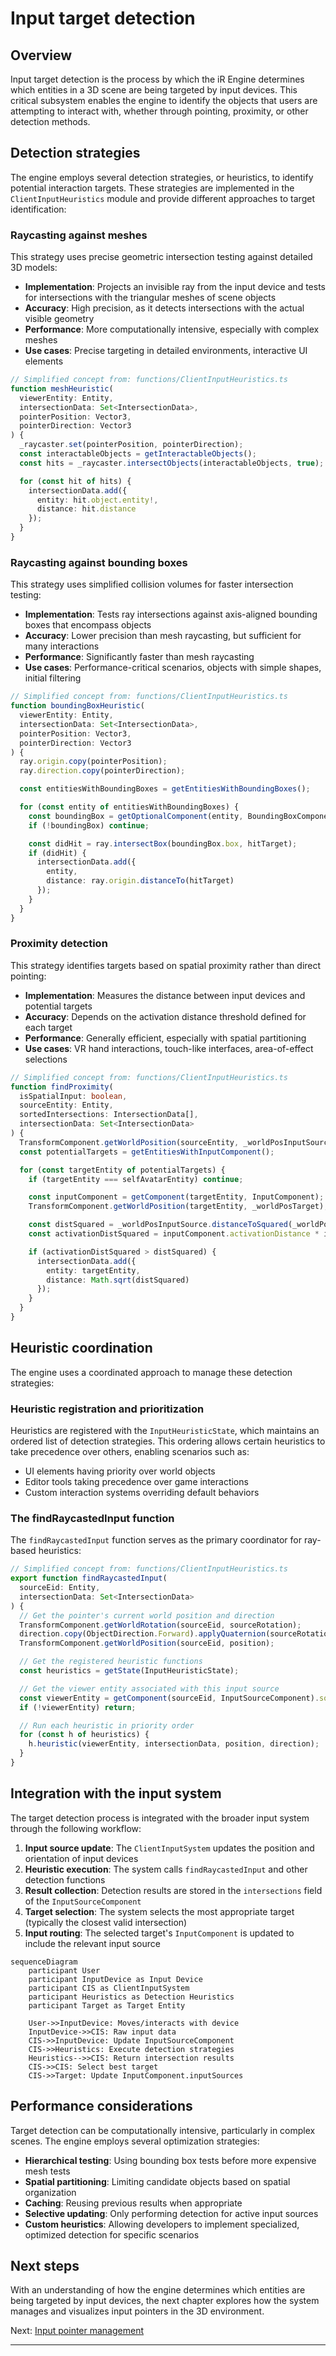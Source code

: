 # Input target detection

## Overview

Input target detection is the process by which the iR Engine determines which entities in a 3D scene are being targeted by input devices. This critical subsystem enables the engine to identify the objects that users are attempting to interact with, whether through pointing, proximity, or other detection methods.

## Detection strategies

The engine employs several detection strategies, or heuristics, to identify potential interaction targets. These strategies are implemented in the `ClientInputHeuristics` module and provide different approaches to target identification:

### Raycasting against meshes

This strategy uses precise geometric intersection testing against detailed 3D models:

- **Implementation**: Projects an invisible ray from the input device and tests for intersections with the triangular meshes of scene objects
- **Accuracy**: High precision, as it detects intersections with the actual visible geometry
- **Performance**: More computationally intensive, especially with complex meshes
- **Use cases**: Precise targeting in detailed environments, interactive UI elements

```typescript
// Simplified concept from: functions/ClientInputHeuristics.ts
function meshHeuristic(
  viewerEntity: Entity,
  intersectionData: Set<IntersectionData>,
  pointerPosition: Vector3,
  pointerDirection: Vector3
) {
  _raycaster.set(pointerPosition, pointerDirection);
  const interactableObjects = getInteractableObjects();
  const hits = _raycaster.intersectObjects(interactableObjects, true);

  for (const hit of hits) {
    intersectionData.add({ 
      entity: hit.object.entity!, 
      distance: hit.distance 
    });
  }
}
```

### Raycasting against bounding boxes

This strategy uses simplified collision volumes for faster intersection testing:

- **Implementation**: Tests ray intersections against axis-aligned bounding boxes that encompass objects
- **Accuracy**: Lower precision than mesh raycasting, but sufficient for many interactions
- **Performance**: Significantly faster than mesh raycasting
- **Use cases**: Performance-critical scenarios, objects with simple shapes, initial filtering

```typescript
// Simplified concept from: functions/ClientInputHeuristics.ts
function boundingBoxHeuristic(
  viewerEntity: Entity,
  intersectionData: Set<IntersectionData>,
  pointerPosition: Vector3,
  pointerDirection: Vector3
) {
  ray.origin.copy(pointerPosition);
  ray.direction.copy(pointerDirection);

  const entitiesWithBoundingBoxes = getEntitiesWithBoundingBoxes();

  for (const entity of entitiesWithBoundingBoxes) {
    const boundingBox = getOptionalComponent(entity, BoundingBoxComponent);
    if (!boundingBox) continue;

    const didHit = ray.intersectBox(boundingBox.box, hitTarget);
    if (didHit) {
      intersectionData.add({ 
        entity, 
        distance: ray.origin.distanceTo(hitTarget) 
      });
    }
  }
}
```

### Proximity detection

This strategy identifies targets based on spatial proximity rather than direct pointing:

- **Implementation**: Measures the distance between input devices and potential targets
- **Accuracy**: Depends on the activation distance threshold defined for each target
- **Performance**: Generally efficient, especially with spatial partitioning
- **Use cases**: VR hand interactions, touch-like interfaces, area-of-effect selections

```typescript
// Simplified concept from: functions/ClientInputHeuristics.ts
function findProximity(
  isSpatialInput: boolean,
  sourceEntity: Entity,
  sortedIntersections: IntersectionData[],
  intersectionData: Set<IntersectionData>
) {
  TransformComponent.getWorldPosition(sourceEntity, _worldPosInputSource);
  const potentialTargets = getEntitiesWithInputComponent();

  for (const targetEntity of potentialTargets) {
    if (targetEntity === selfAvatarEntity) continue;

    const inputComponent = getComponent(targetEntity, InputComponent);
    TransformComponent.getWorldPosition(targetEntity, _worldPosTarget);

    const distSquared = _worldPosInputSource.distanceToSquared(_worldPosTarget);
    const activationDistSquared = inputComponent.activationDistance * inputComponent.activationDistance;

    if (activationDistSquared > distSquared) {
      intersectionData.add({ 
        entity: targetEntity, 
        distance: Math.sqrt(distSquared) 
      });
    }
  }
}
```

## Heuristic coordination

The engine uses a coordinated approach to manage these detection strategies:

### Heuristic registration and prioritization

Heuristics are registered with the `InputHeuristicState`, which maintains an ordered list of detection strategies. This ordering allows certain heuristics to take precedence over others, enabling scenarios such as:

- UI elements having priority over world objects
- Editor tools taking precedence over game interactions
- Custom interaction systems overriding default behaviors

### The findRaycastedInput function

The `findRaycastedInput` function serves as the primary coordinator for ray-based heuristics:

```typescript
// Simplified concept from: functions/ClientInputHeuristics.ts
export function findRaycastedInput(
  sourceEid: Entity,
  intersectionData: Set<IntersectionData>
) {
  // Get the pointer's current world position and direction
  TransformComponent.getWorldRotation(sourceEid, sourceRotation);
  direction.copy(ObjectDirection.Forward).applyQuaternion(sourceRotation);
  TransformComponent.getWorldPosition(sourceEid, position);

  // Get the registered heuristic functions
  const heuristics = getState(InputHeuristicState);

  // Get the viewer entity associated with this input source
  const viewerEntity = getComponent(sourceEid, InputSourceComponent).sourceEntity;
  if (!viewerEntity) return;

  // Run each heuristic in priority order
  for (const h of heuristics) {
    h.heuristic(viewerEntity, intersectionData, position, direction);
  }
}
```

## Integration with the input system

The target detection process is integrated with the broader input system through the following workflow:

1. **Input source update**: The `ClientInputSystem` updates the position and orientation of input devices
2. **Heuristic execution**: The system calls `findRaycastedInput` and other detection functions
3. **Result collection**: Detection results are stored in the `intersections` field of the `InputSourceComponent`
4. **Target selection**: The system selects the most appropriate target (typically the closest valid intersection)
5. **Input routing**: The selected target's `InputComponent` is updated to include the relevant input source

```mermaid
sequenceDiagram
    participant User
    participant InputDevice as Input Device
    participant CIS as ClientInputSystem
    participant Heuristics as Detection Heuristics
    participant Target as Target Entity

    User->>InputDevice: Moves/interacts with device
    InputDevice->>CIS: Raw input data
    CIS->>InputDevice: Update InputSourceComponent
    CIS->>Heuristics: Execute detection strategies
    Heuristics-->>CIS: Return intersection results
    CIS->>CIS: Select best target
    CIS->>Target: Update InputComponent.inputSources
```

## Performance considerations

Target detection can be computationally intensive, particularly in complex scenes. The engine employs several optimization strategies:

- **Hierarchical testing**: Using bounding box tests before more expensive mesh tests
- **Spatial partitioning**: Limiting candidate objects based on spatial organization
- **Caching**: Reusing previous results when appropriate
- **Selective updating**: Only performing detection for active input sources
- **Custom heuristics**: Allowing developers to implement specialized, optimized detection for specific scenarios

## Next steps

With an understanding of how the engine determines which entities are being targeted by input devices, the next chapter explores how the system manages and visualizes input pointers in the 3D environment.

Next: [Input pointer management](06_input_pointer_management_.md)

---


